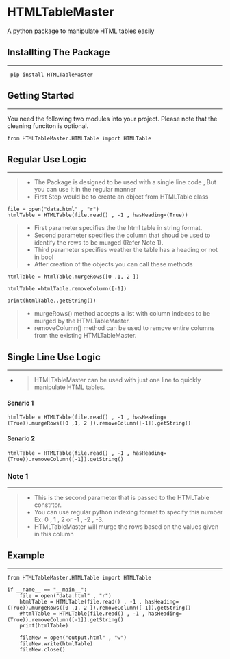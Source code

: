 # HTMLTableMaster
A python package to manipulate HTML tables easily

## Installting The Package
--------------------
` pip install HTMLTableMaster`


## Getting Started
---------------------
You need the following two modules into your project. Please note that the cleaning funciton is optional.

`from HTMLTableMaster.HTMLTable import HTMLTable`


## Regular Use Logic
---------------------
> - The Package is designed to be used with a single line code , But you can use it in the regular manner
> - First Step would be to create an object from HTMLTable class

```
file = open("data.html" , "r")
htmlTable = HTMLTable(file.read() , -1 , hasHeading=(True))
```      

> - First parameter specifies the the html table in string format.
> - Second parameter specifies the column that shoud be used to identify the rows to be murged (Refer Note 1).
> - Third parameter specifies weather the table has a heading or not in bool 
> - After creation of the objects you can call these methods 

```
htmlTable = htmlTable.murgeRows([0 ,1, 2 ])

htmlTable =htmlTable.removeColumn([-1])

print(htmlTable..getString())

```

> - murgeRows() method accepts a list with column indeces to be murged by the HTMLTableMaster.
> - removeColumn() method can be used to remove entire columns from the existing HTMLTableMaster.



## Single Line Use Logic
---------------------
- > HTMLTableMaster can be used with just one line to quickly manipulate HTML tables.

#### Senario 1
`htmlTable = HTMLTable(file.read() , -1 , hasHeading=(True)).murgeRows([0 ,1, 2 ]).removeColumn([-1]).getString()`

#### Senario 2
`htmlTable = HTMLTable(file.read() , -1 , hasHeading=(True)).removeColumn([-1]).getString()`



### Note 1
---------------------
> - This is the second parameter that is passed to the HTMLTable constrtor.
> - You can use regular python indexing format to specify this number Ex: 0 , 1  , 2 or -1 , -2 , -3.
> - HTMLTableMaster will murge the rows based on the values given in this column


## Example
----------------------
```
from HTMLTableMaster.HTMLTable import HTMLTable

if __name__ == "__main__":    
    file = open("data.html" , "r")
    htmlTable = HTMLTable(file.read() , -1 , hasHeading=(True)).murgeRows([0 ,1, 2 ]).removeColumn([-1]).getString()
    #htmlTable = HTMLTable(file.read() , -1 , hasHeading=(True)).removeColumn([-1]).getString()
    print(htmlTable)
    
    fileNew = open("output.html" , "w")
    fileNew.write(htmlTable)
    fileNew.close()

```






